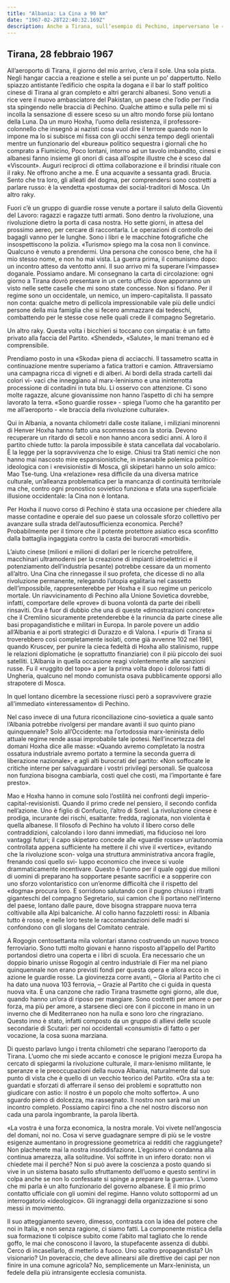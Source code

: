 ```yaml
---
title: "Albania: La Cina a 90 km"
date: "1967-02-28T22:40:32.169Z"
description: Anche a Tirana, sull’esempio di Pechino, imperversano le «guardierosse», ma Hozha riesce ancora a controllarle
---
```


## Tirana, 28 febbraio 1967

All’aeroporto di Tirana, il giorno del mio arrivo, c’era il sole. Una sola pista. Negli hangar caccia a reazione e stelle a sei punte un po’ dappertutto. Nello spiazzo antistante l’edificio che ospita la dogana e il bar lo staff politico cinese di Tirana al gran completo e altri gerarchi albanesi. Sono venuti a rice vere il nuovo ambasciatore del Pakistan, un paese che l’odio per l’india sta spingendo nelle braccia di Pechino. Qualche attimo e sulla pelle mi si incolla la sensazione di essere sceso su un altro mondo forse più lontano della Luna.
Da un muro Hoxha, l’uomo della resistenza, il professore-colonnello che insegnò ai nazisti cosa vuol dire il terrore quando non lo impone ma lo si subisce mi fissa con gli occhi senza tempo degli orientali mentre un funzionario del «bureau» politico sequestra i giornali che ho comprato a Fiumicino, Poco lontani, intorno ad un tavolo imbandito, cinesi e albanesi fanno insieme gli onori di casa all’ospite illustre che è sceso dal «Viscount». Auguri reciproci di ottima collaborazione e il brindisi rituale con il raky. Ne offrono anche a me. È una acquavite a sessanta gradi. Brucia. Sento che tra loro, gli alleati del dogma, per comprendersi sono costretti a parlare russo: è la vendetta «postuma» dei social-traditori di Mosca. Un altro raky.


Fuori c’è un gruppo di guardie rosse venute a portare il saluto della Gioventù del Lavoro: ragazzi e ragazze tutti armati. Sono dentro la rivoluzione,
una rivoluzione dietro la porta di casa nostra. Ho sette giorni, in attesa del prossimo aereo, per cercare di raccontarla.
Le operazioni di controllo dei bagagli vanno per le lunghe. Sono i libri e
le macchine fotografiche che insospettiscono la polizia. «Turismo» spiego ma
la cosa non li convince. Qualcuno è venuto a prendermi. Una persona che conosco bene, che ha il mio stesso nome, e non ho mai vista. La guerra prima, il comunismo dopo: un incontro atteso da ventotto anni. Il suo arrivo mi fa superare l’«impasse» doganale. Possiamo andare. Mi consegnano la carta di circolazione: ogni giorno a Tirana dovrò presentare in un certo ufficio dove apporranno un visto nelle sette caselle che mi sono state concesse. Non si fidano. Per il regime sono un occidentale, un nemico, un impero-capitalista. Il passato non conta: qualche metro di pellicola impressionabile vale più delle undici persone della mia famiglia che si fecero ammazzare dai tedeschi, combattendo per le stesse cose nelle quali crede il compagno Segretario.


Un altro raky. Questa volta i bicchieri si toccano con simpatia: è un fatto privato alla faccia del Partito. «Shended», «Salute», le mani tremano ed è comprensibile.


Prendiamo posto in una «Skoda» piena di acciacchi. Il tassametro scatta in continuazione mentre superiamo a fatica trattori e camion. Attraversiamo una campagna ricca di vigneti e di alberi. Ai bordi della strada cartelli dai colori vi- vaci che inneggiano al marx-leninismo e una ininterrotta processione di contadini in tuta blu. Li osservo con attenzione. Ci sono molte ragazze, alcune giovanissime non hanno l’aspetto di chi ha sempre lavorato la terra. «Sono guardie rosse» - spiega l’uomo che ha garantito per me all’aeroporto - «le braccia della rivoluzione culturale».


Qui in Albania, a novanta chilometri dalle coste italiane, i miliziani minorenni di Henver Hoxha hanno fatto una scommessa con la storia. Devono recuperare un ritardo di secoli e non hanno ancora sedici anni. A loro il partito chiede tutto: la parola impossibile è stata cancellata dal vocabolario. È la legge per la sopravvivenza che lo esige. Chiusi tra Stati nemici che non hanno mai nascosto mire espansionistiche, in insanabile polemica politico-ideologica con i «revisionisti» di Mosca, gli skipetari hanno un solo amico: Mao Tse-tung. Una «relazione» resa difficile da una diversa matrice culturale, un’alleanza problematica per la mancanza di continuità territoriale ma che, contro ogni pronostico sovietico funziona e sfata una superficiale illusione occidentale: la Cina non è lontana.


Per Hoxha il nuovo corso di Pechino è stata una occasione per chiedere alla masse contadine e operaie del suo paese un colossale sforzo collettivo per avanzare sulla strada dell’autosufficienza economica. Perché? Probabilmente per il timore che il potente protettore asiatico esca sconfitto dalla battaglia ingaggiata contro la casta dei burocrati «morbidi».


L’aiuto cinese (milioni e milioni di dollari per le ricerche petrolifere, macchinari ultramoderni per la creazione di impianti idroelettrici e il potenziamento dell’industria pesante) potrebbe cessare da un momento all’altro. Una Cina che rinnegasse il suo profeta, che dicesse di no alla rivoluzione permanente, relegando l’utopia egalitaria nel cassetto dell’impossibile, rappresenterebbe per Hoxha e il suo regime un pericolo mortale. Un riavvicinamento di Pechino alla Unione Sovietica dovrebbe, infatti, comportare delle «prove» di buona volontà da parte dei ribelli rinsaviti. Ora è fuor di dubbio che una di queste «dimostrazioni concrete» che il Cremlino sicuramente pretenderebbe è la rinuncia da parte cinese alle basi propagandistiche e militari in Europa. In parole povere un addio all’Albania e ai porti strategici di Durazzo e di Valona. I «puri» di Tirana si troverebbero così completamente isolati, come già avvenne
102 nel 1961, quando Kruscev, per punire la cieca fedeltà di Hoxha allo stalinismo, ruppe le relazioni diplomatiche (e soprattutto finanziarie) con il più piccolo dei suoi satelliti. L’Albania in quella occasione reagì violentemente alle sanzioni russe. Fu il «ruggito del topo» a per la prima volta dopo i dolorosi fatti di Ungheria, qualcuno nel mondo comunista osava pubblicamente opporsi allo strapotere di Mosca.


In quel lontano dicembre la secessione riuscì però a sopravvivere grazie all’immediato «interessamento» di Pechino.


Nel caso invece di una futura riconciliazione cino-sovietica a quale santo l’Albania potrebbe rivolgersi per mandare avanti il suo quinto piano quinquennale? Solo all’Occidente: ma l’ortodossia marx-leninista dello attuale regime rende assai improbabile tale ipotesi. Nell’incertezza del domani Hoxha dice alle masse: «Quando avremo completato la nostra ossatura industriale avremo portato a termine la seconda guerra di liberazione nazionale»; e agli alti burocrati del partito: «Non soffocate le critiche interne per salvaguardare i vostri privilegi personali. Se qualcosa non funziona bisogna cambiarla, costi quel che costi, ma l’importante è fare presto».


Mao e Hoxha hanno in comune solo l’ostilità nei confronti degli imperio-capital-revisionisti. Quando il primo crede nel pensiero, il secondo confida nell’azione. Uno è figlio di Confucio, l’altro di Sorel. La rivoluzione cinese è prodiga, incurante dei rischi, esaltante: fredda, ragionata, non violenta è quella albanese. Il filosofo di Pechino ha voluto il libero corso delle contraddizioni, calcolando i loro danni immediati, ma fiducioso nei loro vantaggi futuri; il capo skipetaro concede alle «guardie rosse» un’autonomia controllata appena sufficiente ha mettere il chi vive il «vertice», evitando che la rivoluzione scon- volga una struttura amministrativa ancora fragile, frenando così quello svi- luppo economico che invece si vuole drammaticamente incentivare.
Questo è l’uomo per il quale oggi due milioni di uomini di preparano ha sopportare pesante sacrifici e a sopperire con uno sforzo volontaristico con un’enorme difficoltà che il rispetto del «dogma» procura loro. E sorridono salutando con il pugno chiuso i ritratti giganteschi del compagno Segretario, sui camion che li portano nell’interno del paese, lontano dalle paure, dove bisogna strappare nuova terra coltivabile alla Alpi balcaniche. Al collo hanno fazzoletti rossi: in Albania tutto è rosso, e nelle loro teste le raccomandazioni delle madri si confondono con gli slogans del Comitato centrale.

A Rogogin centosettanta mila volontari stanno costruendo un nuovo tronco ferroviario. Sono tutti molto giovani e hanno risposto all’appello del Partito portandosi dietro una coperta e i libri di scuola. Era necessario che un doppio binario unisse Rogogin al centro industriale di Fier ma nel piano quinquennale non erano previsti fondi per questa opera e allora ecco in azione le guardie rosse.
La giovinezza corre avanti, – Gloria al Partito che ci ha dato una nuova 103 ferrovia, – Grazie al Partito che ci guida in questa nuova vita. È una canzone
che radio Tirana trasmette ogni giorno, alle due, quando hanno un’ora di riposo per mangiare. Sono costretti per amore o per forza, ma più per amore, a starsene dieci ore con il piccone in mano in un inverno che di Mediterraneo non ha nulla e sono loro che ringraziano. Questo inno è stato, infatti composto da un gruppo di allievi delle scuole secondarie di Scutari: per noi occidentali «consumisti» di fatto o per vocazione, la cosa suona marziana.


Di questo parlavo lungo i trenta chilometri che separano l’aeroporto da Tirana. L’uomo che mi siede accanto e conosce le prigioni mezza Europa ha cercato di spiegarmi la rivoluzione culturale, il marx-lenismo militante, le speranze e le preoccupazioni della nuova Albania, naturalmente dal suo punto di vista che è quello di un vecchio teorico del Partito. «Ora sta a te: guardati e sforzati di afferrare il senso dei problemi e soprattutto non giudicare con astio: il nostro è un popolo che molto sofferto». A uno sguardo pieno di dolcezza, ma rassegnato. Il nostro non sarà mai un incontro completo. Possiamo capirci fino a che nel nostro discorso non cada una parola ingombrante, la parola libertà.


«La vostra è una forza economica, la nostra morale. Voi vivete nell’angoscia del domani, noi no. Cosa vi serve guadagnare sempre di più se le vostre esigenze aumentano in progressione geometrica ai redditi che raggiungete? Non placherete mai la nostra insoddisfazione. L’egoismo vi condanna alla continua amarezza, alla solitudine. Voi soffrite in un infero dorato: non vi chiedete mai il perché? Non si può avere la coscienza a posto quando si vive in un sistema basato sullo sfruttamento dell’uomo e questo sentirvi in colpa anche se non lo confessate si spinge a preparare la guerra». L’uomo che mi parla è un alto funzionario del governo albanese. È il mio primo contatto ufficiale con gli uomini del regime. Hanno voluto sottopormi ad un interrogatorio «ideologico». Gli ingranaggi della organizzazione si sono messi in movimento.


Il suo atteggiamento severo, dimesso, contrasta con la idea del potere che noi in Italia, e non senza ragione, ci siamo fatti. La componente mistica della sua formazione ti colpisce subito come l’abito mal tagliato che lo rende goffo, le mai che conoscono il lavoro, la stupefacente assenza di dubbi. Cerco di incasellarlo, di metterlo a fuoco. Uno scaltro propagandista? Un visionario? Un poveraccio, che deve allinearsi alle direttive dei capi per non finire in una comune agricola? No, semplicemente un Marx-leninista, un fedele della più intransigente ecclesia comunista.
